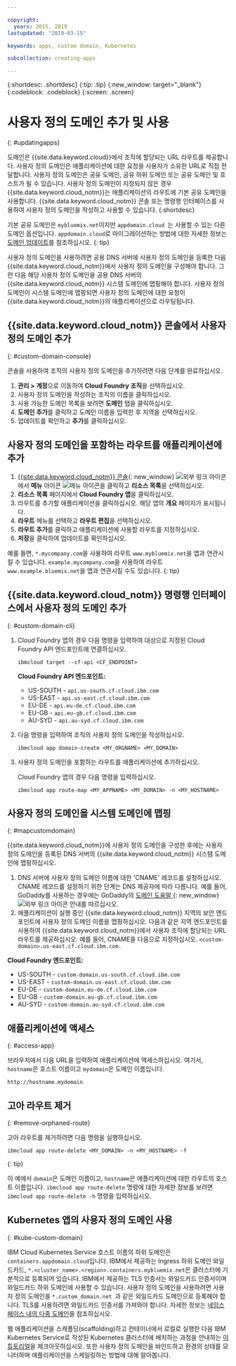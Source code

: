 ```yaml
---

copyright:
  years: 2015, 2019
lastupdated: "2019-03-15"

keywords: apps, custom domain, Kubernetes

subcollection: creating-apps

---
```


{:shortdesc: .shortdesc}
{:tip: .tip}
{:new_window: target="_blank"}
{:codeblock: .codeblock}
{:screen: .screen}

# 사용자 정의 도메인 추가 및 사용
{: #updatingapps}

도메인은 {{site.data.keyword.cloud}}에서 조직에 할당되는 URL 라우트를 제공합니다. 사용자 정의 도메인은 애플리케이션에 대한 요청을 사용자가 소유한 URL로 직접 전달합니다. 사용자 정의 도메인은 공유 도메인, 공유 하위 도메인 또는 공유 도메인 및 호스트가 될 수 있습니다. 사용자 정의 도메인이 지정되지 않은 경우 {{site.data.keyword.cloud_notm}}는 애플리케이션의 라우트에 기본 공유 도메인을 사용합니다. {{site.data.keyword.cloud_notm}} 콘솔 또는 명령행 인터페이스를 사용하여 사용자 정의 도메인을 작성하고 사용할 수 있습니다.
{:shortdesc}

기본 공유 도메인은 `mybluemix.net`이지만 `appdomain.cloud `는 사용할 수 있는 다른 도메인 옵션입니다. `appdomain.cloud`로 마이그레이션하는 방법에 대한 자세한 정보는 [도메인 업데이트](/docs/apps/tutorials?topic=creating-apps-update-domain)를 참조하십시오.
{: tip}

사용자 정의 도메인을 사용하려면 공용 DNS 서버에 사용자 정의 도메인을 등록한 다음 {{site.data.keyword.cloud_notm}}에서 사용자 정의 도메인을 구성해야 합니다. 그런 다음 해당 사용자 정의 도메인을 공용 DNS 서버의 {{site.data.keyword.cloud_notm}} 시스템 도메인에 맵핑해야 합니다. 사용자 정의 도메인이 시스템 도메인에 맵핑되면 사용자 정의 도메인에 대한 요청이 {{site.data.keyword.cloud_notm}}의 애플리케이션으로 라우팅됩니다.

## {{site.data.keyword.cloud_notm}} 콘솔에서 사용자 정의 도메인 추가
{: #custom-domain-console}

콘솔을 사용하여 조직의 사용자 정의 도메인을 추가하려면 다음 단계를 완료하십시오.

1. **관리 > 계정**으로 이동하여 **Cloud Foundry 조직**을 선택하십시오.
2. 사용자 정의 도메인을 작성하는 조직의 이름을 클릭하십시오.
3. 사용 가능한 도메인 목록을 보려면 **도메인** 탭을 클릭하십시오.
4. **도메인 추가**를 클릭하고 도메인 이름을 입력한 후 지역을 선택하십시오.
5. 업데이트를 확인하고 **추가**를 클릭하십시오.

## 사용자 정의 도메인을 포함하는 라우트를 애플리케이션에 추가

1. [{{site.data.keyword.cloud_notm}} 콘솔](https://{DomainName}){: new_window} ![외부 링크 아이콘](../icons/launch-glyph.svg "외부 링크 아이콘")에서 **메뉴** 아이콘 ![메뉴 아이콘](../../icons/icon_hamburger.svg)을 클릭하고 **리소스 목록**을 선택하십시오.
2. **리소스 목록** 페이지에서 **Cloud Foundry 앱**을 클릭하십시오.
3. 라우트를 추가할 애플리케이션을 클릭하십시오. 해당 앱의 **개요** 페이지가 표시됩니다.
4. **라우트** 메뉴를 선택하고 **라우트 편집**을 선택하십시오.
5. **라우트 추가**를 클릭하고 애플리케이션에 사용할 라우트를 지정하십시오.
6. **저장**을 클릭하여 업데이트를 확인하십시오.

예를 들면, `*.mycompany.com`을 사용하여 라우트 `www.mybluemix.net`을 앱과 연관시킬 수 있습니다. `example.mycompany.com`을 사용하여 라우트 `www.example.bluemix.net`을 앱과 연관시킬 수도 있습니다.
{: tip}

## {{site.data.keyword.cloud_notm}} 명령행 인터페이스에서 사용자 정의 도메인 추가
{: #custom-domain-cli}

1. Cloud Foundry 앱의 경우 다음 명령을 입력하여 대상으로 지정된 Cloud Foundry API 엔드포인트에 연결하십시오.
   ```
   ibmcloud target --cf-api <CF_ENDPOINT>
   ```
   
   **Cloud Foundry API 엔드포인트:**
   * US-SOUTH - `api.us-south.cf.cloud.ibm.com`
   * US-EAST - `api.us-east.cf.cloud.ibm.com`
   * EU-DE - `api.eu-de.cf.cloud.ibm.com`
   * EU-GB - `api.eu-gb.cf.cloud.ibm.com`
   * AU-SYD - `api.au-syd.cf.cloud.ibm.com`
   
2. 다음 명령을 입력하여 조직의 사용자 정의 도메인을 작성하십시오.
   ```
   ibmcloud app domain-create <MY_ORGNAME> <MY_DOMAIN>
   ```

3. 사용자 정의 도메인을 포함하는 라우트를 애플리케이션에 추가하십시오.

   Cloud Foundry 앱의 경우 다음 명령을 입력하십시오.
   ```
   ibmcloud app route-map <MY_APPNAME> <MY_DOMAIN> -n <MY_HOSTNAME>
   ```
   
## 사용자 정의 도메인을 시스템 도메인에 맵핑
{: #mapcustomdomain}

{{site.data.keyword.cloud_notm}}에 사용자 정의 도메인을 구성한 후에는 사용자 정의 도메인을 등록된 DNS 서버의 {{site.data.keyword.cloud_notm}} 시스템 도메인에 맵핑하십시오.

1. DNS 서버에 사용자 정의 도메인 이름에 대한 'CNAME' 레코드를 설정하십시오. CNAME 레코드를 설정하기 위한 단계는 DNS 제공자에 따라 다릅니다. 예를 들어, GoDaddy를 사용하는 경우에는 GoDaddy의 [도메인 도움말 ](https://www.godaddy.com/help/add-a-cname-record-19236){: new_window} ![외부 링크 아이콘](../icons/launch-glyph.svg "외부 링크 아이콘") 안내를 따르십시오.
2. 애플리케이션이 실행 중인 {{site.data.keyword.cloud_notm}} 지역의 보안 엔드포인트에 사용자 정의 도메인 이름을 맵핑하십시오. 다음과 같은 지역 엔드포인트를 사용하여 {{site.data.keyword.cloud_notm}}에서 사용자 조직에 할당되는 URL 라우트를 제공하십시오. 예를 들어, CNAME을 다음으로 지정하십시오. `<custom-domain>.us-east.cf.cloud.ibm.com.`

  **Cloud Foundry 엔드포인트:**
  * US-SOUTH - `custom-domain.us-south.cf.cloud.ibm.com`
  * US-EAST - `custom-domain.us-east.cf.cloud.ibm.com`
  * EU-DE - `custom-domain.eu-de.cf.cloud.ibm.com`
  * EU-GB - `custom-domain.eu-gb.cf.cloud.ibm.com`
  * AU-SYD - `custom-domain.au-syd.cf.cloud.ibm.com`

## 애플리케이션에 액세스
{: #access-app}

브라우저에서 다음 URL을 입력하여 애플리케이션에 액세스하십시오. 여기서, `hostname`은 호스트 이름이고 `mydomain`은 도메인 이름입니다.
```
http://hostname.mydomain
```

## 고아 라우트 제거
{: #remove-orphaned-route}

고아 라우트를 제거하려면 다음 명령을 실행하십시오.
```
ibmcloud app route-delete <MY_DOMAIN> -n <MY_HOSTNAME> -f
```
{: tip}

이 예에서 `domain`은 도메인 이름이고, `hostname`은 애플리케이션에 대한 라우트의 호스트 이름입니다. `ibmcloud app route-delete` 명령에 대한 자세한 정보를 보려면 `ibmcloud app route-delete -h` 명령을 입력하십시오.

## Kubernetes 앱의 사용자 정의 도메인 사용
{: #kube-custom-domain}

IBM Cloud Kubernetes Service 호스트 이름의 하위 도메인은 `containers.appdomain.cloud`입니다. IBM에서 제공하는 Ingress 하위 도메인 와일드카드, `*.<cluster_name>.<region>.containers.mybluemix.net`은 클러스터에 기본적으로 등록되어 있습니다. IBM에서 제공하는 TLS 인증서는 와일드카드 인증서이며 와일드카드 하위 도메인에 사용할 수 있습니다. 사용자 정의 도메인을 사용하려면 사용자 정의 도메인을 `*.custom_domain.net `과 같은 와일드카드 도메인으로 등록해야 합니다. TLS를 사용하려면 와일드카드 인증서를 가져와야 합니다. 자세한 정보는 [네임스페이스 내의 다중 도메인](/docs/containers?topic=containers-ingress#multi-domains)을 참조하십시오.

웹 애플리케이션을 스캐폴딩(scaffolding)하고 컨테이너에서 로컬로 실행한 다음 IBM Kubernetes Service로 작성된 Kubernetes 클러스터에 배치하는 과정을 안내하는 [이 튜토리얼](/docs/tutorials?topic=solution-tutorials-scalable-webapp-kubernetes)을 체크아웃하십시오. 또한 사용자 정의 도메인을 바인드하고 환경의 상태를 모니터하며 애플리케이션을 스케일링하는 방법에 대해 알아봅니다.
